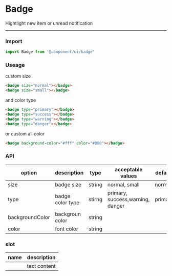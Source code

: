 # Badge
Hightlight new item or unread notification

----

### Import
```javascript
import Badge from '@component/ui/badge'
```

### Useage
custom size
```html
<badge size="normal"></badge>
<badge size="small"></badge>
```

and color type
```html
<badge type="primary"></badge>
<badge type="success"></badge>
<badge type="warning"></badge>
<badge type="danger"></badge>
```

or custom all color
```html
<badge background-color="#fff" color="#888"></badge>
```

### API
| option          | description      | type   | acceptable values                | default |
| --------------- | ---------------- | ------ | -------------------------------- | ------- |
| size            | badge size       | string | normal, small                    | normal  |
| type            | badge color type | stirng | primary, success,warning, danger | primary |
| backgroundColor | backgroun color  | string |                                  |         |
| color           | font color       | string |                                  |         |

### slot
| name | description  |
| ---- | ------------ |
|      | text content |
